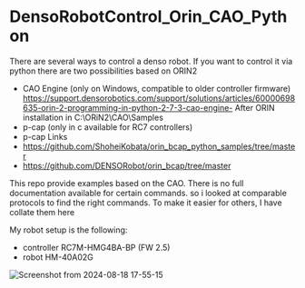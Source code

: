 # DensoRobotControl_Orin_CAO_Python
There are several ways to control a denso robot.
If you want to control it via python there are two possibilities based on ORIN2
- CAO Engine (only on Windows, compatible to older controller firmware)
    https://support.densorobotics.com/support/solutions/articles/60000698635-orin-2-programming-in-python-2-7-3-cao-engine-
    After ORIN installation in C:\ORiN2\CAO\Samples
- p-cap (only in c available for RC7 controllers)
- p-cap Links
-   https://github.com/ShoheiKobata/orin_bcap_python_samples/tree/master
-   https://github.com/DENSORobot/orin_bcap/tree/master

This repo provide examples based on the CAO. There is no full documentation available for certain commands. so i looked at comparable protocols to find the right commands. To make it easier for others, I have collate them here

My robot setup is the following:
- controller RC7M-HMG4BA-BP (FW 2.5)
- robot HM-40A02G



![Screenshot from 2024-08-18 17-55-15](https://github.com/user-attachments/assets/95aa11a2-d964-42fd-9590-7cd02b1fe5c4)

